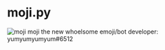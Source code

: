 # moji.py
![moji](https://user-images.githubusercontent.com/75433579/110414728-726d9f00-805e-11eb-8962-80a03d3f21b0.png) moji the new whoelsome emoji/bot
                                    developer: yumyumyumyum#6512
